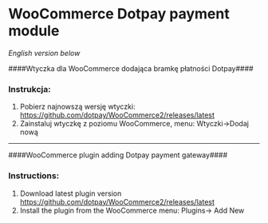 WooCommerce Dotpay payment module
=====================

*English version below*

####Wtyczka dla WooCommerce dodająca bramkę płatności Dotpay####

### Instrukcja: ###
1. Pobierz najnowszą wersję wtyczki: https://github.com/dotpay/WooCommerce2/releases/latest
2. Zainstaluj wtyczkę z poziomu WooCommerce, menu: Wtyczki->Dodaj nową 


---------------------------------------

####WooCommerce plugin adding Dotpay payment gateway####

### Instructions: ###
1. Download latest plugin version https://github.com/dotpay/WooCommerce2/releases/latest
2. Install the plugin from the WooCommerce menu: Plugins-> Add New